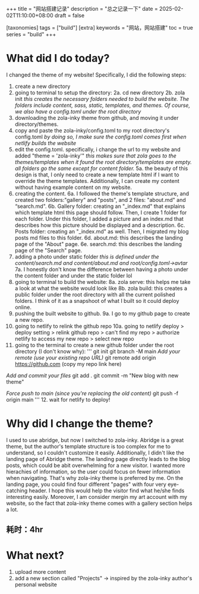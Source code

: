 +++
title = "网站搭建记录"
description = "总之记录一下"
date = 2025-02-02T11:10:00+08:00
draft = false

[taxonomies]
tags = ["build"]
[extra]
keywords = "网站，网站搭建"
toc = true
series = "build"
+++

# What did I do today?
I changed the theme of my website! Specifically, I did the following steps:
1. create a new directory
2. going to terminal to setup the directory: 
2a. cd new directory
2b. zola init *this creates the necessary folders needed to build the website. The folders include content, sass, static, templates, and themes. Of course, we also have a config.toml under the root directory*
3. downloading the zola-inky theme from github, and moving it under directory/themes.
4. copy and paste the zola-inky/config.toml to my root directory's config.toml *by doing so, I make sure the config.toml comes first when netlify builds the website*
5. edit the config.toml. specifically, i change the url to my website and added "theme = 'zola-inky'" *this makes sure that zola goes to the themes/templates when it found the root directory/templates are empty. all folders go the same except for content folder.*
5a. the beauty of this design is that, I only need to create a new template html if I want to override the theme templates. Additionally, I can create my content without having example content on my website.
6. creating the content.
6a. I followed the theme's template structure, and created two folders:"gallery" and "posts", and 2 files: "about.md" and “search.md". 
6b. Gallery folder: creating an "_index.md" that explains which template html this page should follow. Then, I create 1 folder for each folder. Under this folder, I added a picture and an index.md that describes how this picture should be displayed and a description.
6c. Posts folder: creating an "_index.md" as well. Then, I migrated my blog posts md files to this folder.
6d. about.md: this describes the landing page of the "About" page.
6e. search.md: this describes the landing page of the "Search" page.
7. adding a photo under static folder *this is defined under the content/search.md and content/about.md and root/config.toml->avtar*
7a. I honestly don't know the difference between having a photo under the content folder and under the static folder lol
8. going to terminal to build the website:
8a. zola serve: this helps me take a look at what the website would look like
8b. zola build: this creates a public folder under the root directory with all the current polished folders. I think of it as a snapshoot of what I built so it could deploy online.
9. pushing the built website to github.
9a. I go to my github page to create a new repo.
10. going to netlify to relink the github repo
10a. going to netlify deploy > deploy setting > relink github repo > can't find my repo > authorize netlify to access my new repo > select new repo
11. going to the terminal to create a new github folder under the root directory (I don't know why):
'''
git init
git branch -M main
*Add your remote (use your existing repo URL)*
git remote add origin https://github.com (copy my repo link here)

*Add and commit your files*
git add .
git commit -m "New blog with new theme"

*Force push to main (since you're replacing the old content)*
git push -f origin main
'''
12. wait for netlify to deploy!

# Why did I change the theme?
I used to use abridge, but now I switched to zola-inky.
Abridge is a great theme, but the author's template structure is too complex for me to understand, so I couldn't customize it easily.
Additionally, I didn't like the landing page of Abridge theme. The landing page directly leads to the blog posts, which could be abit overwhelming for a new visitor. I wanted more hierachies of information, so the user could focus on fewer information when navigating.
That's why zola-inky theme is preferred by me. On the landing page, you could find four different "pages" with four very eye-catching header. I hope this would help the visitor find what he/she finds interesting easily.
Moreover, I am consider mergin my art account with my website, so the fact that zola-inky theme comes with a gallery section helps a lot.

## 耗时：4hr

# What next?
1. upload more content
2. add a new section called "Projects" -> inspired by the zola-inky author's personal website